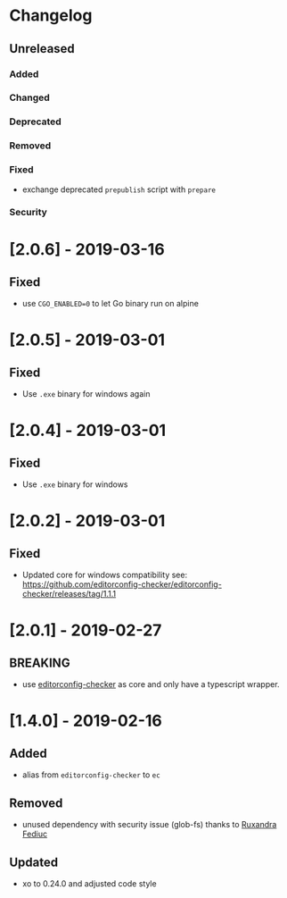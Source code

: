 # Changelog

## Unreleased
### Added
### Changed
### Deprecated
### Removed
### Fixed
* exchange deprecated `prepublish` script with `prepare`
### Security


# [2.0.6] - 2019-03-16
## Fixed
- use `CGO_ENABLED=0` to let Go binary run on alpine

# [2.0.5] - 2019-03-01
## Fixed
- Use `.exe` binary for windows again

# [2.0.4] - 2019-03-01
## Fixed
- Use `.exe` binary for windows

# [2.0.2] - 2019-03-01
## Fixed
- Updated core for windows compatibility see: https://github.com/editorconfig-checker/editorconfig-checker/releases/tag/1.1.1

# [2.0.1] - 2019-02-27
## BREAKING
- use [editorconfig-checker](https://github.com/editorconfig-checker/editorconfig-checker) as core and only have a typescript wrapper.

# [1.4.0] - 2019-02-16
## Added
- alias from `editorconfig-checker` to `ec`

## Removed
- unused dependency with security issue (glob-fs) thanks to [Ruxandra Fediuc](https://github.com/ruxandrafed)

## Updated
- xo to 0.24.0 and adjusted code style

